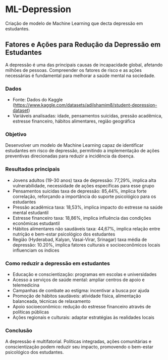 # ML-Depression
Criação de modelo de Machine Learning que decta depressão em estudantes.

## Fatores e Ações para Redução da Depressão em Estudantes

A depressão é uma das principais causas de incapacidade global, afetando milhões de pessoas. 
Compreender os fatores de risco e as ações necessárias é fundamental para melhorar a saúde mental na sociedade.

### Dados
- Fonte: Dados do Kaggle (https://www.kaggle.com/datasets/adilshamim8/student-depression-dataset)
- Variáveis analisadas: idade, pensamentos suicidas, pressão acadêmica, estresse financeiro, hábitos alimentares, região geográfica

### Objetivo 
Desenvolver um modelo de Machine Learning capaz de identificar estudantes em risco de depressão, 
permitindo a implementação de ações preventivas direcionadas para reduzir a incidência da doença.

### Resultados principais
- Jovens adultos (19-30 anos) taxa de depressão: 77,29%, implica alta vulnerabilidade, necessidade de ações específicas para esse grupo
- Pensamentos suicidas taxa de depressão: 85,44%, implica forte correlação, reforçando a importância do suporte psicológico para os estudantes
- Pressão acadêmica taxa: 18,53%, implica impacto do estresse na saúde mental estudantil
- Estresse financeiro taxa: 18,86%, implica influência das condições econômicas estudantil
- Hábitos alimentares não saudáveis taxa: 44,67%, implica relação entre nutrição e bem-estar psicológico dos estudantes
- Região (Hyderabad, Kalyan, Vasai-Virar, Srinagar) taxa média de depressão: 10.20%, implica fatores culturais
 e socioeconômicos locais influenciam os índices

### Como reduzir a depressão em estudantes
- Educação e conscientização: programas em escolas e universidades
- Acesso a serviços de saúde mental: ampliar centros de apoio e telemedicina
- Campanhas de combate ao estigma: incentivar a busca por ajuda
- Promoção de hábitos saudáveis: atividade física, alimentação balanceada, técnicas de relaxamento
- Apoio socioeconômico: redução do estresse financeiro através de políticas públicas
- Ações regionais e culturais: adaptar estratégias às realidades locais

### Conclusão
A depressão é multifatorial. Políticas integradas, ações comunitárias e conscientização podem reduzir seu impacto, promovendo o bem-estar psicológico dos estudantes.
